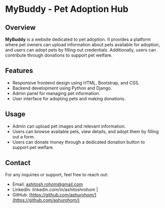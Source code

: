 # MyBuddy - Pet Adoption Hub

## Overview

**MyBuddy** is a website dedicated to pet adoption. It provides a platform where pet owners can upload information about pets available for adoption, and users can adopt pets by filling out credentials. Additionally, users can contribute through donations to support pet welfare.

## Features

- Responsive frontend design using HTML, Bootstrap, and CSS.
- Backend development using Python and Django.
- Admin panel for managing pet information.
- User interface for adopting pets and making donations.

## Usage

- Admin can upload pet images and relevant information.
- Users can browse available pets, view details, and adopt them by filling out a form.
- Users can donate money through a dedicated donation button to support pet welfare.


## Contact
For any inquiries or support, feel free to reach out:

 - Email: ashitosh.rohom@gmail.com
 - LinkedIn: linkedin.com/in/ashitoshrohom |
 - GitHub: [https://github.com/ashurohom/](https://github.com/ashurohom/)
